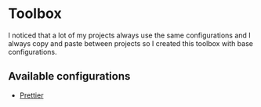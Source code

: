 # Toolbox

I noticed that a lot of my projects always use the same configurations and I
always copy and paste between projects so I created this toolbox with base
configurations.

## Available configurations

- [Prettier](https://github.com/lukahartwig/toolbox/tree/master/packages/prettier-preset)
